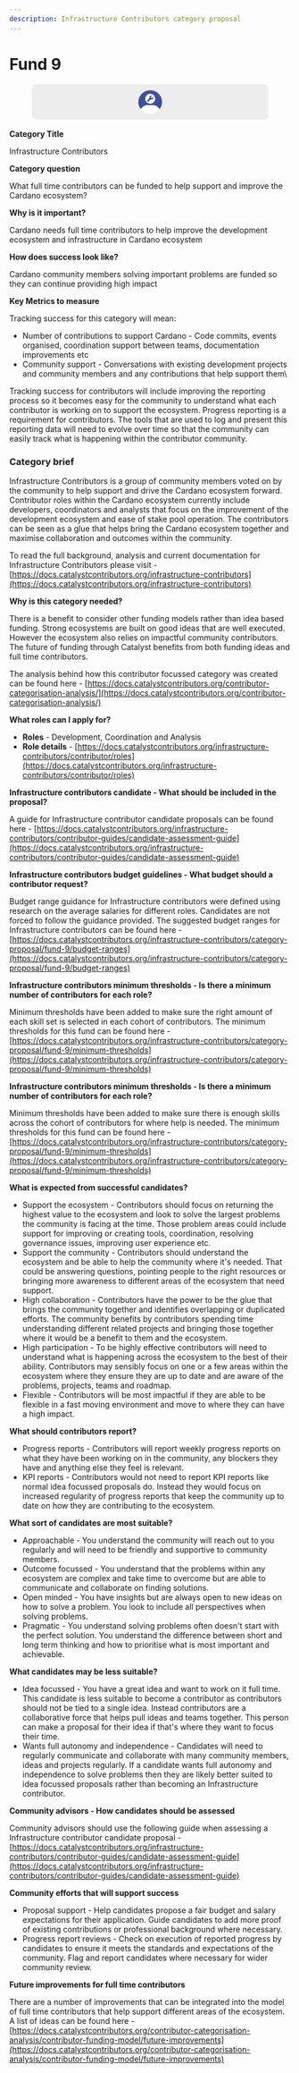 ```yaml
---
description: Infrastructure Contributors category proposal
---
```


# Fund 9

<figure><img src="../../.gitbook/assets/infrastructure-contributors-banner.png" alt=""><figcaption></figcaption></figure>

**Category Title**

Infrastructure Contributors

**Category question**

What full time contributors can be funded to help support and improve the Cardano ecosystem?

**Why is it important?**

Cardano needs full time contributors to help improve the development ecosystem and infrastructure in Cardano ecosystem

**How does success look like?**

Cardano community members solving important problems are funded so they can continue providing high impact

**Key Metrics to measure**

Tracking success for this category will mean:

* Number of contributions to support Cardano - Code commits, events organised, coordination support between teams, documentation improvements etc
* Community support - Conversations with existing development projects and community members and any contributions that help support them\


Tracking success for contributors will include improving the reporting process so it becomes easy for the community to understand what each contributor is working on to support the ecosystem. Progress reporting is a requirement for contributors. The tools that are used to log and present this reporting data will need to evolve over time so that the community can easily track what is happening within the contributor community.



### **Category brief**

Infrastructure Contributors is a group of community members voted on by the community to help support and drive the Cardano ecosystem forward. Contributor roles within the Cardano ecosystem currently include developers, coordinators and analysts that focus on the improvement of the development ecosystem and ease of stake pool operation. The contributors can be seen as a glue that helps bring the Cardano ecosystem together and maximise collaboration and outcomes within the community.



To read the full background, analysis and current documentation for Infrastructure Contributors please visit - [https://docs.catalystcontributors.org/infrastructure-contributors](https://docs.catalystcontributors.org/infrastructure-contributors)



**Why is this category needed?**

There is a benefit to consider other funding models rather than idea based funding. Strong ecosystems are built on good ideas that are well executed. However the ecosystem also relies on impactful community contributors. The future of funding through Catalyst benefits from both funding ideas and full time contributors.

The analysis behind how this contributor focussed category was created can be found here - [https://docs.catalystcontributors.org/contributor-categorisation-analysis/](https://docs.catalystcontributors.org/contributor-categorisation-analysis/)



**What roles can I apply for?**

* **Roles** - Development, Coordination and Analysis
* **Role details** - [https://docs.catalystcontributors.org/infrastructure-contributors/contributor/roles](https://docs.catalystcontributors.org/infrastructure-contributors/contributor/roles)



**Infrastructure contributors candidate - What should be included in the proposal?**

A guide for Infrastructure contributor candidate proposals can be found here - [https://docs.catalystcontributors.org/infrastructure-contributors/contributor-guides/candidate-assessment-guide](https://docs.catalystcontributors.org/infrastructure-contributors/contributor-guides/candidate-assessment-guide)



**Infrastructure contributors budget guidelines - What budget should a contributor request?**

Budget range guidance for Infrastructure contributors were defined using research on the average salaries for different roles. Candidates are not forced to follow the guidance provided. The suggested budget ranges for Infrastructure contributors can be found here - [https://docs.catalystcontributors.org/infrastructure-contributors/category-proposal/fund-9/budget-ranges](https://docs.catalystcontributors.org/infrastructure-contributors/category-proposal/fund-9/budget-ranges)



**Infrastructure contributors minimum thresholds - Is there a minimum number of contributors for each role?**

Minimum thresholds have been added to make sure the right amount of each skill set is selected in each cohort of contributors. The minimum thresholds for this fund can be found here - [https://docs.catalystcontributors.org/infrastructure-contributors/category-proposal/fund-9/minimum-thresholds](https://docs.catalystcontributors.org/infrastructure-contributors/category-proposal/fund-9/minimum-thresholds)



**Infrastructure contributors minimum thresholds - Is there a minimum number of contributors for each role?**

Minimum thresholds have been added to make sure there is enough skills across the cohort of contributors for where help is needed. The minimum thresholds for this fund can be found here - [https://docs.catalystcontributors.org/infrastructure-contributors/category-proposal/fund-9/minimum-thresholds](https://docs.catalystcontributors.org/infrastructure-contributors/category-proposal/fund-9/minimum-thresholds)



**What is expected from successful candidates?**

* Support the ecosystem - Contributors should focus on returning the highest value to the ecosystem and look to solve the largest problems the community is facing at the time. Those problem areas could include support for improving or creating tools, coordination, resolving governance issues, improving user experience etc.
* Support the community - Contributors should understand the ecosystem and be able to help the community where it's needed. That could be answering questions, pointing people to the right resources or bringing more awareness to different areas of the ecosystem that need support.
* High collaboration - Contributors have the power to be the glue that brings the community together and identifies overlapping or duplicated efforts. The community benefits by contributors spending time understanding different related projects and bringing those together where it would be a benefit to them and the ecosystem.
* High participation - To be highly effective contributors will need to understand what is happening across the ecosystem to the best of their ability. Contributors may sensibly focus on one or a few areas within the ecosystem where they ensure they are up to date and are aware of the problems, projects, teams and roadmap.
* Flexible - Contributors will be most impactful if they are able to be flexible in a fast moving environment and move to where they can have a high impact.



**What should contributors report?**

* Progress reports - Contributors will report weekly progress reports on what they have been working on in the community, any blockers they have and anything else they feel is relevant.
* KPI reports - Contributors would not need to report KPI reports like normal idea focussed proposals do. Instead they would focus on increased regularity of progress reports that keep the community up to date on how they are contributing to the ecosystem.



**What sort of candidates are most suitable?**

* Approachable - You understand the community will reach out to you regularly and will need to be friendly and supportive to community members.
* Outcome focussed - You understand that the problems within any ecosystem are complex and take time to overcome but are able to communicate and collaborate on finding solutions.
* Open minded - You have insights but are always open to new ideas on how to solve a problem. You look to include all perspectives when solving problems.
* Pragmatic - You understand solving problems often doesn't start with the perfect solution. You understand the difference between short and long term thinking and how to prioritise what is most important and achievable.



**What candidates may be less suitable?**

* Idea focussed - You have a great idea and want to work on it full time. This candidate is less suitable to become a contributor as contributors should not be tied to a single idea. Instead contributors are a collaborative force that helps pull ideas and teams together. This person can make a proposal for their idea if that's where they want to focus their time.
* Wants full autonomy and independence - Candidates will need to regularly communicate and collaborate with many community members, ideas and projects regularly. If a candidate wants full autonomy and independence to solve problems then they are likely better suited to idea focussed proposals rather than becoming an Infrastructure contributor.



**Community advisors - How candidates should be assessed**

Community advisors should use the following guide when assessing a Infrastructure contributor candidate proposal - [https://docs.catalystcontributors.org/infrastructure-contributors/contributor-guides/candidate-assessment-guide](https://docs.catalystcontributors.org/infrastructure-contributors/contributor-guides/candidate-assessment-guide)



**Community efforts that will support success**

* Proposal support - Help candidates propose a fair budget and salary expectations for their application. Guide candidates to add more proof of existing contributions or professional background where necessary.
* Progress report reviews - Check on execution of reported progress by candidates to ensure it meets the standards and expectations of the community. Flag and report candidates where necessary for wider community review.



**Future improvements for full time contributors**

There are a number of improvements that can be integrated into the model of full time contributors that help support different areas of the ecosystem. A list of ideas can be found here - [https://docs.catalystcontributors.org/contributor-categorisation-analysis/contributor-funding-model/future-improvements](https://docs.catalystcontributors.org/contributor-categorisation-analysis/contributor-funding-model/future-improvements)
